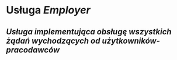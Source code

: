 # Usługa *Employer*

## *Usługa implementująca obsługę wszystkich żądań wychodzących od użytkowników-pracodawców*
